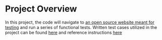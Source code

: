 # Project Overview

In this project, the code will navigate to [an open source website meant for testing](https://magento.softwaretestingboard.com/) and run a series of functional tests. Written test cases utilized in the project can be found [here](/TestCases.md) and reference instructions [here](/Instructions.md)